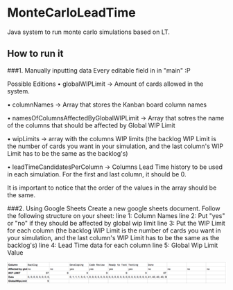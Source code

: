 # MonteCarloLeadTime
Java system to run monte carlo simulations based on LT.


## How to run it
###1. Manually inputting data
Every editable field in in "main" :P

Possible Editions
• globalWIPLimit -> Amount of cards allowed in the system.

• columnNames -> Array that stores the Kanban board column names

• namesOfColumnsAffectedByGlobalWIPLimit -> Array that sotres the name of the columns that should be affected by Global WIP Limit

• wipLimits -> array with the columns WIP limits (the backlog WIP Limit is the number of cards you want in your simulation, and the last column's WIP Limit has to be the same as the backlog's)

• leadTimeCandidatesPerColumn -> Columns Lead Time history to be used in each simulation. For the first and last column, it should be 0.

It is important to notice that the order of the values in the array should be the same.


###2. Using Google Sheets
Create a new google sheets document.
Follow the following structure on your sheet:
line 1: Column Names
line 2: Put "yes" or "no" if they should be affected by global wip limit
line 3: Put the WIP Limit for each column (the backlog WIP Limit is the number of cards you want in your simulation, and the last column's WIP Limit has to be the same as the backlog's)
line 4: Lead Time data for each column
line 5: Global Wip Limit Value

![Alt text](SpreadsheetExample.png?raw=true "")